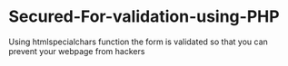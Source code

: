 # Secured-For-validation-using-PHP
Using htmlspecialchars function the form is validated so that you can prevent your webpage from hackers
